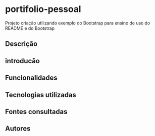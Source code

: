 # portifolio-pessoal

Projeto criação utilizando exemplo do Bootstrap para ensino de uso do README e do Bootstrap

## Descrição 

## introducão 

## Funcionalidades

## Tecnologias utilizadas 

## Fontes consultadas

## Autores 